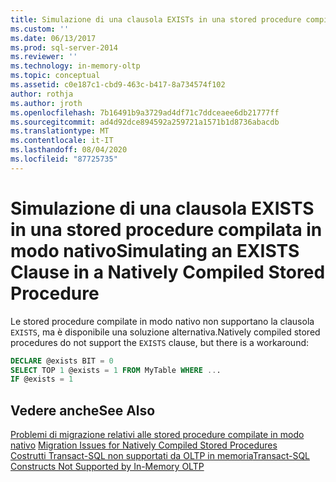 ```yaml
---
title: Simulazione di una clausola EXISTs in una stored procedure compilata in modo nativo | Microsoft Docs
ms.custom: ''
ms.date: 06/13/2017
ms.prod: sql-server-2014
ms.reviewer: ''
ms.technology: in-memory-oltp
ms.topic: conceptual
ms.assetid: c0e187c1-cbd9-463c-b417-8a734574f102
author: rothja
ms.author: jroth
ms.openlocfilehash: 7b16491b9a3729ad4df71c7ddceaee6db21777ff
ms.sourcegitcommit: ad4d92dce894592a259721a1571b1d8736abacdb
ms.translationtype: MT
ms.contentlocale: it-IT
ms.lasthandoff: 08/04/2020
ms.locfileid: "87725735"
---
```

# <a name="simulating-an-exists-clause-in-a-natively-compiled-stored-procedure"></a><span data-ttu-id="b54e5-102">Simulazione di una clausola EXISTS in una stored procedure compilata in modo nativo</span><span class="sxs-lookup"><span data-stu-id="b54e5-102">Simulating an EXISTS Clause in a Natively Compiled Stored Procedure</span></span>
  <span data-ttu-id="b54e5-103">Le stored procedure compilate in modo nativo non supportano la clausola `EXISTS`, ma è disponibile una soluzione alternativa.</span><span class="sxs-lookup"><span data-stu-id="b54e5-103">Natively compiled stored procedures do not support the `EXISTS` clause, but there is a workaround:</span></span>  
  
```sql  
DECLARE @exists BIT = 0  
SELECT TOP 1 @exists = 1 FROM MyTable WHERE ...  
IF @exists = 1  
```  
  
## <a name="see-also"></a><span data-ttu-id="b54e5-104">Vedere anche</span><span class="sxs-lookup"><span data-stu-id="b54e5-104">See Also</span></span>  
 <span data-ttu-id="b54e5-105">[Problemi di migrazione relativi alle stored procedure compilate in modo nativo](migration-issues-for-natively-compiled-stored-procedures.md) </span><span class="sxs-lookup"><span data-stu-id="b54e5-105">[Migration Issues for Natively Compiled Stored Procedures](migration-issues-for-natively-compiled-stored-procedures.md) </span></span>  
 [<span data-ttu-id="b54e5-106">Costrutti Transact-SQL non supportati da OLTP in memoria</span><span class="sxs-lookup"><span data-stu-id="b54e5-106">Transact-SQL Constructs Not Supported by In-Memory OLTP</span></span>](transact-sql-constructs-not-supported-by-in-memory-oltp.md)  
  
  
